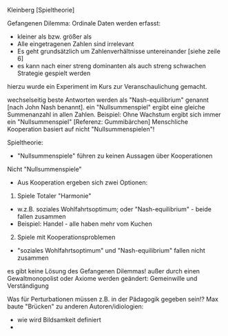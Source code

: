 Kleinberg [Spieltheorie]

Gefangenen Dilemma:
Ordinale Daten werden erfasst:

- kleiner als bzw. größer als
- Alle eingetragenen Zahlen sind irrelevant
- Es geht grundsätzlich um Zahlenverhältnisse untereinander [siehe zeile 6]
- es kann nach einer streng dominanten als auch streng schwachen Strategie gespielt werden

hierzu wurde ein Experiment im Kurs zur Veranschaulichung gemacht.

wechselseitig beste Antworten werden als "Nash-equilibrium" genannt [nach John Nash benannt].
ein "Nullsummenspiel" ergibt eine gleiche Summenanzahl in allen Zahlen.
Beispiel: Ohne Wachstum ergibt sich immer ein "Nullsummenspiel" [Referenz: Gummibärchen]
Menschliche Kooperation basiert auf nicht "Nullsummenspielen"!

Spieltheorie:
- "Nullsummenspiele" führen zu keinen Aussagen über Kooperationen

Nicht "Nullsummenspiele"
- Aus Kooperation ergeben sich zwei Optionen:

1. Spiele Totaler "Harmonie"
- w.z.B. soziales Wohlfahrtsoptimum; oder "Nash-equilibrium" - beide fallen zusammen
- Beispiel: Handel - alle haben mehr vom Kuchen
2. Spiele mit Kooperationsproblemen
- "soziales Wohlfahrtsoptimum" und "Nash-equilibrium" fallen nicht zusammen

es gibt keine Lösung des Gefangenen Dilemmas!
außer durch einen Gewaltmonopolist
oder Axiome werden geändert:
Gemeinwille und Verständigung

Was für Perturbationen müssen z.B. in der Pädagogik gegeben sein!?
Max baute "Brücken" zu anderen Autoren/idiologien:
- wie wird Bildsamkeit definiert
- 
